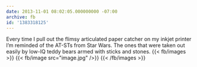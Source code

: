 ```yaml
---
date: 2013-11-01 08:02:05.000000000 -07:00
archive: fb
id: '1383318125'
---
```


Every time I pull out the flimsy articulated paper catcher on my inkjet printer I’m reminded of the AT-STs from Star Wars. The ones that were taken out easily by low-IQ teddy bears armed with sticks and stones.
{{< fb/images >}}
{{< fb/image src="image.jpg" />}}
{{< /fb/images >}}
